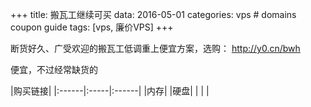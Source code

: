 +++
title: 搬瓦工继续可买
data: 2016-05-01
categories: vps  # domains coupon guide
tags: [vps, 廉价VPS]
+++

断货好久、广受欢迎的搬瓦工低调重上便宜方案，选购： <http://y0.cn/bwh>

便宜，不过经常缺货的

|购买链接|
|:------|:-----|:------|
|内存|
|硬盘|
|
|
|
